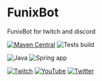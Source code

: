 # FunixBot
FunixBot for twitch and discord

[![Maven Central](https://img.shields.io/maven-central/v/fr.funixgaming.funixbot/funix-api.svg)](https://search.maven.org/artifact/fr.funixgaming.api/funix-api)
![Tests build](https://github.com/FunixProductions/FunixAPI/actions/workflows/main.yml/badge.svg?branch=master)

![Java](https://img.shields.io/badge/Java-ED8B00?style=for-the-badge&logo=java&logoColor=white)
![Spring app](https://img.shields.io/badge/Spring-6DB33F?style=for-the-badge&logo=spring&logoColor=white)

[![Twitch](https://img.shields.io/badge/Twitch-9146FF?style=for-the-badge&logo=twitch&logoColor=white)](https://twitch.tv/funixgaming)
[![YouTube](https://img.shields.io/badge/YouTube-FF0000?style=for-the-badge&logo=youtube&logoColor=white)](https://youtube.com/c/funixgaming)
[![Twitter](https://img.shields.io/badge/Twitter-1DA1F2?style=for-the-badge&logo=twitter&logoColor=white)](https://twitter.com/funixgaming)